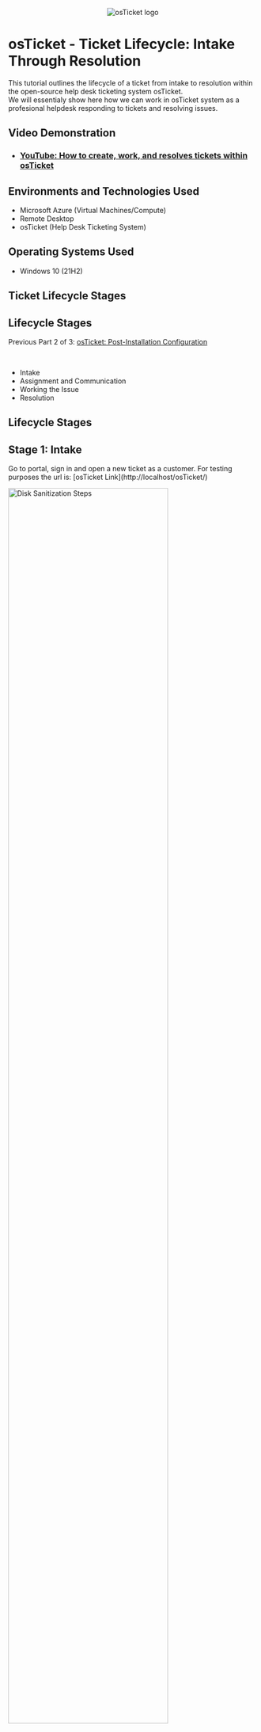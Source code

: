 <p align="center">
<img src="https://i.imgur.com/ZOUm27S.png" alt="osTicket logo"/>
</p>

<h1>osTicket - Ticket Lifecycle: Intake Through Resolution</h1>
This tutorial outlines the lifecycle of a ticket from intake to resolution within the open-source help desk ticketing system osTicket.<br />
We will essentialy show here how we can work in osTicket system as a profesional helpdesk responding to tickets and resolving issues.<br />

<h2>Video Demonstration</h2>

- ### [YouTube: How to create, work, and resolves tickets within osTicket](https://www.youtube.com)

<h2>Environments and Technologies Used</h2>

- Microsoft Azure (Virtual Machines/Compute)
- Remote Desktop
- osTicket (Help Desk Ticketing System)

<h2>Operating Systems Used </h2>

- Windows 10</b> (21H2)

<h2>Ticket Lifecycle Stages</h2>
<h2>Lifecycle Stages</h2>
<p align="left"> Previous Part 2 of 3: <a href="https://github.com/Afrocybersamurai/osticket-prereqs">osTicket: Post-Installation Configuration</a></p>
<br />

- Intake
- Assignment and Communication
- Working the Issue
- Resolution

<h2>Lifecycle Stages</h2>

<p> 
<h2>Stage 1: Intake</h2>
<p> 
Go to portal, sign in and open a new ticket as a customer. For testing purposes the url is: [osTicket Link](http://localhost/osTicket/)
</p> 
<img src="https://i.imgur.com/VSfQqeQ.png" height="80%" width="80%" alt="Disk Sanitization Steps"/>
</p>
<p>
This stage is when a new ticket is created. Two common ways in which tickets can be submitted is through a form – such as the one shown here – or by emailing an email address that is designated for tickets. In this form, the user/customer provides their contact information, the topic/issue, and details about the issue.
</p>
<p>
<h2>Stage 2: Assignment</h2>
<p> 
Once the ticket has been submitted, the ticket can be assigned to an IT professional. in our case, to properly handled the ticket, information regarding the level of severity has been changed. The Priority was changed to “Emergency,” the SLA Plan was changed to “SEV-A,” and the Department was changed to “System Administrators.” The ticket was also assigned to “Jane Doe,” who is an administrator.
</p> 
<img src="https://i.imgur.com/Zkvxl0J.png" height="80%" width="80%" alt="Disk Sanitization Steps"/>
<img src="https://i.imgur.com/f5rjylY.png" height="80%" width="80%" alt="Disk Sanitization Steps"/>
</p>
<h2>Stage 3: Working the Issue</h2>
<p> 
Now that the ticket has been assigned to the appropriate department and people, the IT staff can work on finding a solution to the issue. Each time a change is made to the ticket or there is an update to the situation, a comment can be made in the Ticket Thread. This allows everyone viewing the ticket to be aware of what has already done and facilitates communication between everyone involved.
</p> 
<img src="https://i.imgur.com/6bJfE6s.png" height="80%" width="80%" alt="Disk Sanitization Steps"/>
</p>
</p>
<h2>Stage 4: Resolution</h2>
<p> 
When the issue has been resolved, the ticket can be closed. Now the ticket will move from the Open section to the Closed section. As an IT professionals, it is a good pratice to browse closed tickets since they can be a "big library"  to find solutions to open tickets.
</p> 
<img src="https://i.imgur.com/6bJfE6s.png" height="80%" width="80%" alt="Disk Sanitization Steps"/>
</p>
</p>
<p>
<p align="center"> 
<img src="https://static.wixstatic.com/media/2ebf04_a237d5c3c90c4893b61f86c895b7bec4~mv2.png" height="80%" width="80%" alt="osTicket: Ticket Lifecycle Examples"/>
</p>
<p>
Step 1: Navigate to localhost/osTicket.
</p>
<br />

<p>
<p align="center"> 
<img src="https://static.wixstatic.com/media/2ebf04_b3ba07f9729f4ef883ade027c89a4ff6~mv2.png" height="80%" width="80%" alt="osTicket: Ticket Lifecycle Examples"/>
</p>
<p>
Step 2: Click on "Open a New Ticket."
</p>
<br />

<p>
<p align="center"> 
<img src="https://static.wixstatic.com/media/2ebf04_eccbf785106e44e8af30930d88315cb4~mv2.png" height="60%" width="60%" alt="osTicket: Ticket Lifecycle Examples"/>
</p>
<p>
Step 3: Fill out the contact information input fields based on the user profile created in the previous part of the lab for User 1.
</p>
<br />

<p>
<p align="center"> 
<img src="https://static.wixstatic.com/media/2ebf04_6b6896a022394f00b3bee06c9d7f4f26~mv2.png" height="60%" width="60%" alt="osTicket: Ticket Lifecycle Examples"/>
</p>
<p>
Step 4: Select any help topic and enter an issue summary based on the scenario you want to create. Enter a brief description of the issue, then click on "Create Ticket."
</p>
<br />

<p>
<p align="center"> 
<img src="https://static.wixstatic.com/media/2ebf04_6187920340c94e8ab47f121788a9a1d5~mv2.png" height="60%" width="60%" alt="osTicket: Ticket Lifecycle Examples"/>
</p>
<p align="center"> 
<img src="https://static.wixstatic.com/media/2ebf04_52f7398a711748f9b330acb9c0e1eb8e~mv2.png" height="60%" width="60%" alt="osTicket: Ticket Lifecycle Examples"/>
</p>
<p>
Step 5: Create two more tickets: one from User 2 and another from User 1 again.
</p>
<br />

<p>
<p align="center"> 
<img src="https://static.wixstatic.com/media/2ebf04_ad97a9a88fac4aa98c254263729b4d83~mv2.png" height="80%" width="80%" alt="osTicket: Ticket Lifecycle Examples"/>
</p>
<p>
Step 6: Log out by going to localhost/osTicket/scp/index.php.
</p>
<br />

<p>
<p align="center"> 
<img src="https://static.wixstatic.com/media/2ebf04_30e776e008254f2385043580e8073add~mv2.png" height="80%" width="80%" alt="osTicket: Ticket Lifecycle Examples"/>
</p>
<p>
Step 7: Log in as Agent 1, created in the previous part of the lab.
</p>
<br />

<p>
<p align="center"> 
<img src="https://static.wixstatic.com/media/2ebf04_46a88366ccb64e7dbdd3536a63c20284~mv2.png" height="80%" width="80%" alt="osTicket: Ticket Lifecycle Examples"/>
</p>
<p>
Step 8: Select the first ticket that was created to start working it.
</p>
<br />

<p>
<p align="center"> 
<img src="https://static.wixstatic.com/media/2ebf04_cdf4ed8d8c79433b9b95afa33201970d~mv2.png" height="60%" width="60%" alt="osTicket: Ticket Lifecycle Examples"/>
</p>
<p>
Step 9: Start by updating the priority level, then leave a note explaining the reason for the update.
</p>
<br />

<p>
<p align="center"> 
<img src="https://static.wixstatic.com/media/2ebf04_bf9dc6bbe4eb4143b4d867d18048e121~mv2.png" height="60%" width="60%" alt="osTicket: Ticket Lifecycle Examples"/>
</p>
<p>
Step 10: Assign the ticket to the agent best equipped to handle it, based on their role.
</p>
<br />

<p>
<p align="center"> 
<img src="https://static.wixstatic.com/media/2ebf04_a43d998560694b30bcd8e7a151ae6581~mv2.png" height="60%" width="60%" alt="osTicket: Ticket Lifecycle Examples"/>
</p>
<p>
Step 11: Set the service-level agreement (SLA) and make a note of the reason for the update.
</p>
<br />

<p>
<p align="center"> 
<img src="https://static.wixstatic.com/media/2ebf04_63dfa80d66884b6fad45e5828ebab5fc~mv2.png" height="60%" width="60%" alt="osTicket: Ticket Lifecycle Examples"/>
</p>
<p>
Step 12: Assign the ticket to the appropriate department and leave a note explaining the reason for the update.
</p>
<br />

<p>
<p align="center"> 
<img src="https://static.wixstatic.com/media/2ebf04_556c6729d50c4785b328fcca75d803a5~mv2.png" height="80%" width="80%" alt="osTicket: Ticket Lifecycle Examples"/>
</p>
<p>
Step 13: Leave a reply outlining the course of action taken to solve the ticket, change the ticket status to "Resolved," and click "Post Reply."
</p>
<br />

<p>
<p align="center"> 
<img src="https://static.wixstatic.com/media/2ebf04_d3b676c556ae402292369c1d1c92ffc8~mv2.png" height="80%" width="80%" alt="osTicket: Ticket Lifecycle Examples"/>
</p>
<p align="center"> 
<img src="https://static.wixstatic.com/media/2ebf04_bb4f5b5aed2849ad896d3b18ac50e2da~mv2.png" height="80%" width="80%" alt="osTicket: Ticket Lifecycle Examples"/>
</p>
<p align="center"> 
<img src="https://static.wixstatic.com/media/2ebf04_f496fe4cf86947ed9905c1ae63db1793~mv2.png" height="80%" width="80%" alt="osTicket: Ticket Lifecycle Examples"/>
</p>
<p>
Step 14: Apply the same process to resolve subsequent support tickets, such as Ticket 2 and Ticket 3.
</p>
<br />

<p>
<p align="center"> 
<img src="https://static.wixstatic.com/media/2ebf04_d2e046dd88124f308a7deb0315ea9526~mv2.png" height="80%" width="80%" alt="osTicket: Ticket Lifecycle Examples"/>
</p>
<p>
Step 15: Provided that all the steps were executed accurately, the support ticket dashboard will be cleared of all support tickets.
</p>
<br />

<p align="center">📜 <b><i>A good example has twice the value of good advice. ~ Albert Schweitzer</b></i> 🎯</p>
